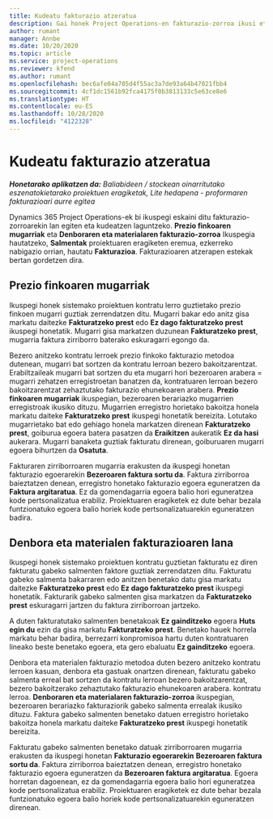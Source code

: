 ```yaml
---
title: Kudeatu fakturazio atzeratua
description: Gai honek Project Operations-en fakturazio-zorroa ikusi eta nola lan egin jakiteko informazioa eskaintzen du.
author: rumant
manager: Annbe
ms.date: 10/20/2020
ms.topic: article
ms.service: project-operations
ms.reviewer: kfend
ms.author: rumant
ms.openlocfilehash: bec6afe04a705d4f55ac3a7de93a64b47021fbb4
ms.sourcegitcommit: 4cf1dc1561b92fca4175f0b3813133c5e63ce8e6
ms.translationtype: HT
ms.contentlocale: eu-ES
ms.lasthandoff: 10/28/2020
ms.locfileid: "4122328"
---
```

# <a name="manage-the-billing-backlog"></a>Kudeatu fakturazio atzeratua

_**Honetarako aplikatzen da:** Baliabideen / stockean oinarritutako eszenatokietarako proiektuen eragiketak, Lite hedapena - proformaren fakturazioari aurre egitea_

Dynamics 365 Project Operations-ek bi ikuspegi eskaini ditu fakturazio-zorroarekin lan egiten eta kudeatzen laguntzeko. **Prezio finkoaren mugarriak** eta **Denboraren eta materialaren fakturazio-zorroa** Ikuspegia hautatzeko, **Salmentak** proiektuaren eragiketen eremua, ezkerreko nabigazio orrian, hautatu **Fakturazioa**. Fakturazioaren atzerapen estekak bertan gordetzen dira.

## <a name="fixed-price-milestones"></a>Prezio finkoaren mugarriak

Ikuspegi honek sistemako proiektuen kontratu lerro guztietako prezio finkoen mugarri guztiak zerrendatzen ditu. Mugarri bakar edo anitz gisa markatu daitezke **Fakturatzeko prest** edo **Ez dago fakturatzeko prest** ikuspegi honetatik. Mugarri gisa markatzen duzunean **Fakturatzeko prest**, mugarria faktura zirriborro baterako eskuragarri egongo da.

Bezero anitzeko kontratu lerroek prezio finkoko fakturazio metodoa dutenean, mugarri bat sortzen da kontratu lerroan bezero bakoitzarentzat. Erabiltzaileak mugarri bat sortzen du eta mugarri hori bezeroaren arabera = mugarri zehatzen erregistroetan banatzen da, kontratuaren lerroan bezero bakoitzarentzat zehaztutako fakturazio ehunekoaren arabera. **Prezio finkoaren mugarriak** ikuspegian, bezeroaren berariazko mugarrien erregistroak ikusiko dituzu. Mugarrien erregistro horietako bakoitza honela markatu daiteke **Fakturatzeko prest** ikuspegi honetatik bereizita. Lotutako mugarrietako bat edo gehiago honela markatzen direnean **Fakturatzeko prest**, goiburua egoera batera pasatzen da **Eraikitzen** aukeratik **Ez da hasi** aukerara. Mugarri banaketa guztiak fakturatu direnean, goiburuaren mugarri egoera bihurtzen da **Osatuta**.

Fakturaren zirriborroaren mugarria erakusten da ikuspegi honetan fakturazio egoerarekin **Bezeroaren faktura sortu da**. Faktura zirriborroa baieztatzen denean, erregistro honetako fakturazio egoera eguneratzen da **Faktura argitaratua**. Ez da gomendagarria egoera balio hori eguneratzea kode pertsonalizatua erabiliz. Proiektuaren eragiketek ez dute behar bezala funtzionatuko egoera balio horiek kode pertsonalizatuarekin eguneratzen badira.

## <a name="time-and-material-billing-backlog"></a>Denbora eta materialen fakturazioaren lana

Ikuspegi honek sistemako proiektuen kontratu guztietan fakturatu ez diren fakturatu gabeko salmenten faktore guztiak zerrendatzen ditu. Fakturatu gabeko salmenta bakarraren edo anitzen benetako datu gisa markatu daitezke **Fakturatzeko prest** edo **Ez dago fakturatzeko prest** ikuspegi honetatik. Fakturarik gabeko salmenten gisa markatzen da **Fakturatzeko prest** eskuragarri jartzen du faktura zirriborroan jartzeko.

A duten fakturatutako salmenten benetakoak **Ez gainditzeko** egoera **Huts egin du** ezin da gisa markatu **Fakturatzeko prest**. Benetako hauek horrela markatu behar badira, berrezarri konpromisoa hartu duten kontratuaren lineako beste benetako egoera, eta gero ebaluatu **Ez gainditzeko** egoera.

Denbora eta materialen fakturazio metodoa duten bezero anitzeko kontratu lerroen kasuan, denbora eta gastuak onartzen direnean, fakturatu gabeko salmenta erreal bat sortzen da kontratu lerroan bezero bakoitzarentzat, bezero bakoitzerako zehaztutako fakturazio ehunekoaren arabera. kontratu lerroa. **Denboraren eta materialaren fakturazio-zorroa** ikuspegian, bezeroaren berariazko fakturaziorik gabeko salmenta errealak ikusiko dituzu. Faktura gabeko salmenten benetako datuen erregistro horietako bakoitza honela markatu daiteke **Fakturatzeko prest** ikuspegi honetatik bereizita.

Fakturatu gabeko salmenten benetako datuak zirriborroaren mugarria erakusten da ikuspegi honetan **Fakturazio egoerarekin** **Bezeroaren faktura sortu da**. Faktura zirriborroa baieztatzen denean, erregistro honetako fakturazio egoera eguneratzen da **Bezeroaren faktura argitaratua**. Egoera horretan dagoenean, ez da gomendagarria egoera balio hori eguneratzea kode pertsonalizatua erabiliz. Proiektuaren eragiketek ez dute behar bezala funtzionatuko egoera balio horiek kode pertsonalizatuarekin eguneratzen direnean.
